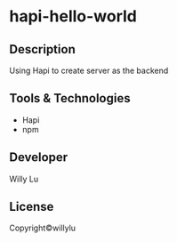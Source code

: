 # hapi-hello-world

## Description
Using Hapi to create server as the backend

## Tools & Technologies
* Hapi
* npm

## Developer
Willy Lu

## License
Copyright©willylu
